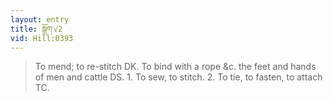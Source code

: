 ```yaml
---
layout: entry
title: སྒྲོག་√2
vid: Hill:0393
---
```

> To mend; to re-stitch DK. To bind with a rope &c. the feet and hands of men and cattle DS. 1. To sew, to stitch. 2. To tie, to fasten, to attach TC.
